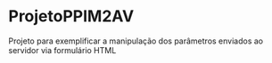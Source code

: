 # ProjetoPPIM2AV
Projeto para exemplificar a manipulação dos parâmetros enviados ao servidor via formulário HTML
